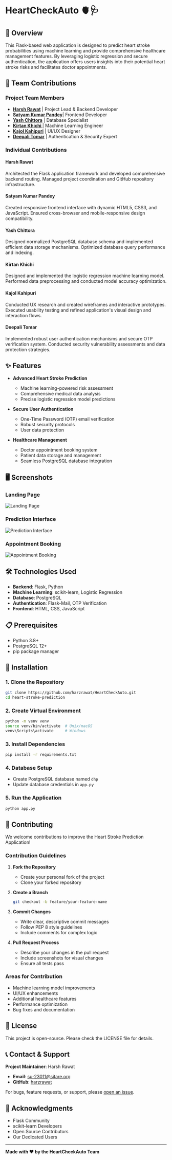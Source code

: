 
# HeartCheckAuto 🫀🩺

## 📝 Overview

This Flask-based web application is designed to predict heart stroke probabilities using machine learning and provide comprehensive healthcare management features. By leveraging logistic regression and secure authentication, the application offers users insights into their potential heart stroke risks and facilitates doctor appointments.


## 👥 Team Contributions

### Project Team Members
* **[Harsh Rawat](https://github.com/harzrawat)** | Project Lead & Backend Developer
* **[Satyam Kumar Pandey](https://github.com/satyampandey1411)**| Frontend Developer
* **[Yash Chittora](https://github.com/yashchittora)** |  Database Specialist 
* **[Kirtan Khichi ](https://github.com/deepalitomar021)** | Machine Learning Engineer
* **[Kajol Kahipuri](https://github.com/kajolkahipuri)** | UI/UX Designer
* **[Deepali Tomar](https://github.com/kirtankhichi)** | Authentication & Security Expert  

### Individual Contributions

#### Harsh Rawat
Architected the Flask application framework and developed comprehensive backend routing. Managed project coordination and GitHub repository infrastructure.

#### Satyam Kumar Pandey
Created responsive frontend interface with dynamic HTML5, CSS3, and JavaScript. Ensured cross-browser and mobile-responsive design compatibility.

#### Yash Chittora     
Designed normalized PostgreSQL database schema and implemented efficient data storage mechanisms. Optimized database query performance and indexing.

#### Kirtan Khichi 
Designed and implemented the logistic regression machine learning model. Performed data preprocessing and conducted model accuracy optimization.

#### Kajol Kahipuri
Conducted UX research and created wireframes and interactive prototypes. Executed usability testing and refined application's visual design and interaction flows.

#### Deepali Tomar
Implemented robust user authentication mechanisms and secure OTP verification system. Conducted security vulnerability assessments and data protection strategies.

## ✨ Features

- **Advanced Heart Stroke Prediction**
  - Machine learning-powered risk assessment
  - Comprehensive medical data analysis
  - Precise logistic regression model predictions

- **Secure User Authentication**
  - One-Time Password (OTP) email verification
  - Robust security protocols
  - User data protection

- **Healthcare Management**
  - Doctor appointment booking system
  - Patient data storage and management
  - Seamless PostgreSQL database integration

## 🖥️ Screenshots

### Landing Page
![Landing Page](/static/screenshots/landing_page.png)

### Prediction Interface
![Prediction Interface](/static/screenshots/prediction_interface.png)

### Appointment Booking
![Appointment Booking](/static/screenshots/listed_doctors.png)

## 🛠️ Technologies Used

- **Backend**: Flask, Python
- **Machine Learning**: scikit-learn, Logistic Regression
- **Database**: PostgreSQL
- **Authentication**: Flask-Mail, OTP Verification
- **Frontend**: HTML, CSS, JavaScript

## 📋 Prerequisites

- Python 3.8+
- PostgreSQL 12+
- pip package manager

## 🚀 Installation

### 1. Clone the Repository
```bash
git clone https://github.com/harzrawat/HeartCheckAuto.git
cd heart-stroke-prediction
```

### 2. Create Virtual Environment
```bash
python -m venv venv
source venv/bin/activate  # Unix/macOS
venv\Scripts\activate     # Windows
```

### 3. Install Dependencies
```bash
pip install -r requirements.txt
```

### 4. Database Setup
- Create PostgreSQL database named `dhp`
- Update database credentials in `app.py`

### 5. Run the Application
```bash
python app.py
```

## 🤝 Contributing

We welcome contributions to improve the Heart Stroke Prediction Application!

### Contribution Guidelines

1. **Fork the Repository**
   - Create your personal fork of the project
   - Clone your forked repository

2. **Create a Branch**
   ```bash
   git checkout -b feature/your-feature-name
   ```

3. **Commit Changes**
   - Write clear, descriptive commit messages
   - Follow PEP 8 style guidelines
   - Include comments for complex logic

4. **Pull Request Process**
   - Describe your changes in the pull request
   - Include screenshots for visual changes
   - Ensure all tests pass

### Areas for Contribution
- Machine learning model improvements
- UI/UX enhancements
- Additional healthcare features
- Performance optimization
- Bug fixes and documentation

## 📄 License

This project is open-source. Please check the LICENSE file for details.


## 📞 Contact & Support

**Project Maintainer**: Harsh Rawat
- **Email**: su-23011@sitare.org
- **GitHub**: [harzrawat](https://github.com/harzrawat)

For bugs, feature requests, or support, please [open an issue](https://github.com/harzrawat/HeartCheckAuto/issues).

## 🙏 Acknowledgments

- Flask Community
- scikit-learn Developers
- Open Source Contributors
- Our Dedicated Users

---

**Made with ❤️ by the HeartCheckAuto Team**
